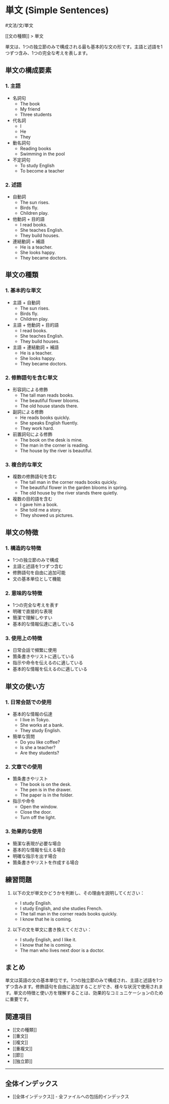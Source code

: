 ﻿# 単文 (Simple Sentences)

#文法/文/単文

[[文の種類]] > 単文

単文は、1つの独立節のみで構成される最も基本的な文の形です。主語と述語を1つずつ含み、1つの完全な考えを表します。

## 単文の構成要素

### 1. 主語
- 名詞句
  - The book
  - My friend
  - Three students
- 代名詞
  - I
  - He
  - They
- 動名詞句
  - Reading books
  - Swimming in the pool
- 不定詞句
  - To study English
  - To become a teacher

### 2. 述語
- 自動詞
  - The sun rises.
  - Birds fly.
  - Children play.
- 他動詞 + 目的語
  - I read books.
  - She teaches English.
  - They build houses.
- 連結動詞 + 補語
  - He is a teacher.
  - She looks happy.
  - They became doctors.

## 単文の種類

### 1. 基本的な単文
- 主語 + 自動詞
  - The sun rises.
  - Birds fly.
  - Children play.
- 主語 + 他動詞 + 目的語
  - I read books.
  - She teaches English.
  - They build houses.
- 主語 + 連結動詞 + 補語
  - He is a teacher.
  - She looks happy.
  - They became doctors.

### 2. 修飾語句を含む単文
- 形容詞による修飾
  - The tall man reads books.
  - The beautiful flower blooms.
  - The old house stands there.
- 副詞による修飾
  - He reads books quickly.
  - She speaks English fluently.
  - They work hard.
- 前置詞句による修飾
  - The book on the desk is mine.
  - The man in the corner is reading.
  - The house by the river is beautiful.

### 3. 複合的な単文
- 複数の修飾語句を含む
  - The tall man in the corner reads books quickly.
  - The beautiful flower in the garden blooms in spring.
  - The old house by the river stands there quietly.
- 複数の目的語を含む
  - I gave him a book.
  - She told me a story.
  - They showed us pictures.

## 単文の特徴

### 1. 構造的な特徴
- 1つの独立節のみで構成
- 主語と述語を1つずつ含む
- 修飾語句を自由に追加可能
- 文の基本単位として機能

### 2. 意味的な特徴
- 1つの完全な考えを表す
- 明確で直接的な表現
- 簡潔で理解しやすい
- 基本的な情報伝達に適している

### 3. 使用上の特徴
- 日常会話で頻繁に使用
- 箇条書きやリストに適している
- 指示や命令を伝えるのに適している
- 基本的な情報を伝えるのに適している

## 単文の使い方

### 1. 日常会話での使用
- 基本的な情報の伝達
  - I live in Tokyo.
  - She works at a bank.
  - They study English.
- 簡単な質問
  - Do you like coffee?
  - Is she a teacher?
  - Are they students?

### 2. 文章での使用
- 箇条書きやリスト
  - The book is on the desk.
  - The pen is in the drawer.
  - The paper is in the folder.
- 指示や命令
  - Open the window.
  - Close the door.
  - Turn off the light.

### 3. 効果的な使用
- 簡潔な表現が必要な場合
- 基本的な情報を伝える場合
- 明確な指示を出す場合
- 箇条書きやリストを作成する場合

## 練習問題
1. 以下の文が単文かどうかを判断し、その理由を説明してください：
   - I study English.
   - I study English, and she studies French.
   - The tall man in the corner reads books quickly.
   - I know that he is coming.

2. 以下の文を単文に書き換えてください：
   - I study English, and I like it.
   - I know that he is coming.
   - The man who lives next door is a doctor.

## まとめ
単文は英語の文の基本単位です。1つの独立節のみで構成され、主語と述語を1つずつ含みます。修飾語句を自由に追加することができ、様々な状況で使用されます。単文の特徴と使い方を理解することは、効果的なコミュニケーションのために重要です。

## 関連項目
- [[文の種類]]
- [[重文]]
- [[複文]]
- [[重複文]]
- [[節]]
- [[独立節]]

---

## 全体インデックス
- [[全体インデックス]] - 全ファイルへの包括的インデックス 